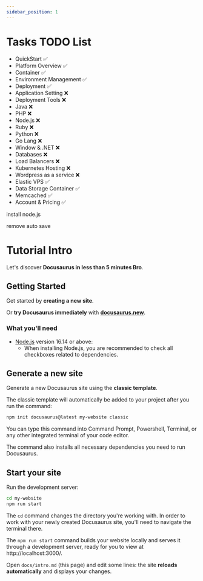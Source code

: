 ```yaml
---
sidebar_position: 1
---
```


# Tasks TODO List

- QuickStart ✅
- Platform Overview ✅
- Container ✅
- Environment Management ✅
- Deployment ✅
- Application Setting ❌
- Deployment Tools ❌
- Java ❌
- PHP ❌
- Node.js ❌
- Ruby ❌
- Python ❌
- Go Lang ❌
- Window & .NET ❌
- Databases ❌
- Load Balancers ❌
- Kubernetes Hosting ❌
- Wordpress as a service ❌
- Elastic VPS ✅
- Data Storage Container ✅
- Memcached ✅
- Account & Pricing ✅


install node.js

remove auto save
# Tutorial Intro

Let's discover **Docusaurus in less than 5 minutes Bro**.

## Getting Started

Get started by **creating a new site**.

Or **try Docusaurus immediately** with **[docusaurus.new](https://docusaurus.new)**.

### What you'll need

- [Node.js](https://nodejs.org/en/download/) version 16.14 or above:
  - When installing Node.js, you are recommended to check all checkboxes related to dependencies.

## Generate a new site

Generate a new Docusaurus site using the **classic template**.

The classic template will automatically be added to your project after you run the command:

```bash
npm init docusaurus@latest my-website classic
```

You can type this command into Command Prompt, Powershell, Terminal, or any other integrated terminal of your code editor.

The command also installs all necessary dependencies you need to run Docusaurus.

## Start your site

Run the development server:

```bash
cd my-website
npm run start
```

The `cd` command changes the directory you're working with. In order to work with your newly created Docusaurus site, you'll need to navigate the terminal there.

The `npm run start` command builds your website locally and serves it through a development server, ready for you to view at http://localhost:3000/.

Open `docs/intro.md` (this page) and edit some lines: the site **reloads automatically** and displays your changes.
